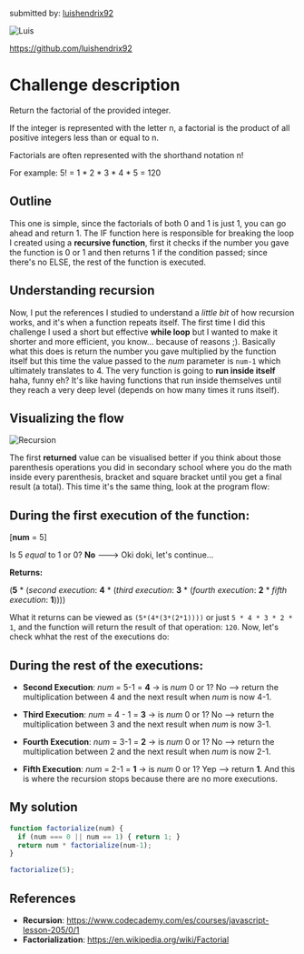 submitted by: [luishendrix92](//freecodecamp.com/luishendrix92)

![Luis](https://avatars3.githubusercontent.com/u/6039444?v=3&s=96)

https://github.com/luishendrix92

# Challenge description
Return the factorial of the provided integer.

If the integer is represented with the letter n, a factorial is the product of all positive integers less than or equal to n.

Factorials are often represented with the shorthand notation n!

For example: 5! = 1 * 2 * 3 * 4 * 5 = 120



## Outline
This one is simple, since the factorials of both 0 and 1 is just 1, you can go ahead and return 1. The IF function here is responsible for breaking the loop I created using a **recursive function**, first it checks if the number you gave the function is 0 or 1 and then returns 1 if the condition passed; since there's no ELSE, the rest of the function is executed.

## Understanding recursion
Now, I put the references I studied to understand a *little bit* of how recursion works, and it's when a function repeats itself. The first time I did this challenge I used a short but effective **while loop** but I wanted to make it shorter and more efficient, you know... because of reasons ;).
Basically what this does is return the number you gave multiplied by the function itself but this time the value passed to the *num* parameter is `num-1` which ultimately translates to 4. The very function is going to **run inside itself** haha, funny eh? It's like having functions that run inside themselves until they reach a very deep level (depends on how many times it runs itself).

## Visualizing the flow
![Recursion](http://i61.tinypic.com/28auvsw.jpg)

The first **returned** value can be visualised better if you think about those parenthesis operations you did in secondary school where you do the math inside every parenthesis, bracket and square bracket until you get a final result (a total). This time it's the same thing, look at the program flow:

## During the first execution of the function:
[**num** = 5]

Is 5 *equal* to 1 or 0? **No** ---> Oki doki, let's continue...

**Returns:**

(**5** * (*second execution*: **4** * (*third execution*: **3** * (*fourth execution*: **2** * *fifth execution*: **1**))))

What it returns can be viewed as `(5*(4*(3*(2*1))))` or just `5 * 4 * 3 * 2 * 1`, and the function will return the result of that operation: `120`.
Now, let's check whhat the rest of the executions do:

## During the rest of the executions:
- **Second Execution**: *num* = 5-1 = **4** -> is *num* 0 or 1? No --> return the multiplication between 4 and the next result when *num* is now 4-1.

- **Third Execution**: *num* = 4 - 1 = **3** -> is *num* 0 or 1? No --> return the multiplication between 3 and the next result when *num* is now 3-1.

- **Fourth Execution**: *num* = 3-1 = **2** -> is *num* 0 or 1? No --> return the multiplication between 2 and the next result when *num* is now 2-1.

- **Fifth Execution**: *num* = 2-1 = **1** -> is *num* 0 or 1? Yep --> return **1**. And this is where the recursion stops because there are no more executions.


## My solution
``` javascript
function factorialize(num) {
  if (num === 0 || num == 1) { return 1; }
  return num * factorialize(num-1);
}

factorialize(5);
```



## References
- **Recursion**: https://www.codecademy.com/es/courses/javascript-lesson-205/0/1
- **Factorialization**: https://en.wikipedia.org/wiki/Factorial

